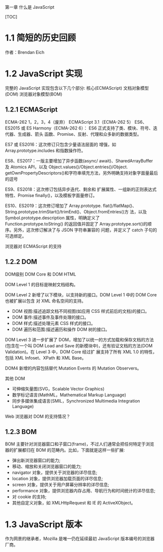 第一章 什么是 JavaScript

[TOC]

# 1.1 简短的历史回顾
作者：Brendan Eich 

# 1.2 JavaScript 实现
完整的 JavaScript 实现包含以下几个部分:
核心(ECMAScript)
文档对象模型(DOM) 
浏览器对象模型(BOM)

## 1.2.1 ECMAScript
ECMA-262 1，2，3，4（废弃）
ECMAScript 3.1（ECMA-262 5）
ES6、ES2015 或 ES Harmony（ECMA-262 6）：
ES6 正式支持了类、模块、符号、迭代器、生成器、箭头 函数、Promise、反射、代理和众多新的数据类型。

ES7 或 ES2016：这次修订只包含少量语法层面的 增强，如 Array.prototype.includes 和指数操作符。

ES8、ES2017：一版主要增加了异步函数(async/ await)、SharedArrayBuffer 及 Atomics API，以及 Object.values()/Object.entries()/Object. getOwnPropertyDescriptors()和字符串填充方法，另外明确支持对象字面量最后的逗号

ES9、ES2018：这次修订包括异步迭代、剩余和 扩展属性、一组新的正则表达式特性、Promise finally()，以及模板字面量修订。

 ES10、ES2019：这次修订增加了 Array.prototype. flat()/flatMap()、String.prototype.trimStart()/trimEnd()、Object.fromEntries()方 法，以及 Symbol.prototype.description 属性，明确定义了 Function.prototype.toString() 的返回值并固定了 Array.prototype.sort()的顺序。另外，这次修订解决了与 JSON 字符串兼容的 问题，并定义了 catch 子句的可选绑定。

浏览器对 ECMAScript 的支持
## 1.2.2 DOM
DOM级别
DOM Core 和 DOM HTML

DOM Level 1 的目标是映射文档结构。

DOM Level 2 新增了以下模块，以支持新的接口。DOM Level 1 中的 DOM Core 也被扩展以包含 对 XML 命名空间的支持。
* DOM 视图:描述追踪文档不同视图(如应用 CSS 样式前后的文档)的接口。
* DOM 事件:描述事件及事件处理的接口。
* DOM 样式:描述处理元素 CSS 样式的接口。
* DOM 遍历和范围:描述遍历和操作 DOM 树的接口。

DOM Level 3 进一步扩展了 DOM，增加了以统一的方式加载和保存文档的方法(包含在一个叫 DOM Load and Save 的新模块中)，还有验证文档的方法(DOM Validation)。在 Level 3 中，DOM Core 经过扩 展支持了所有 XML 1.0 的特性，包括 XML Infoset、XPath 和 XML Base。

DOM4 新增的内容包括替代 Mutation Events 的 Mutation Observers。

其他 DOM
* 可伸缩矢量图(SVG，Scalable Vector Graphics)
* 数学标记语言(MathML，Mathematical Markup Language)
* 同步多媒体集成语言(SMIL，Synchronized Multimedia Integration Language)

Web 浏览器对 DOM 的支持情况？
## 1.2.3 BOM
BOM 主要针对浏览器窗口和子窗口(frame)，不过人们通常会把任何特定于浏览器的扩展都归在 BOM 的范畴内。比如，下面就是这样一些扩展:

* 弹出新浏览器窗口的能力;
* 移动、缩放和关闭浏览器窗口的能力;
* navigator 对象，提供关于浏览器的详尽信息;
* location 对象，提供浏览器加载页面的详尽信息;
* screen 对象，提供关于用户屏幕分辨率的详尽信息;
* performance 对象，提供浏览器内存占用、导航行为和时间统计的详尽信息;
* 对 cookie 的支持;
* 其他自定义对象，如 XMLHttpRequest 和 IE 的 ActiveXObject。

# 1.3 JavaScript 版本
作为网景的继承者，Mozilla 是唯一仍在延续最初 JavaScript 版本编号的浏览器厂商。